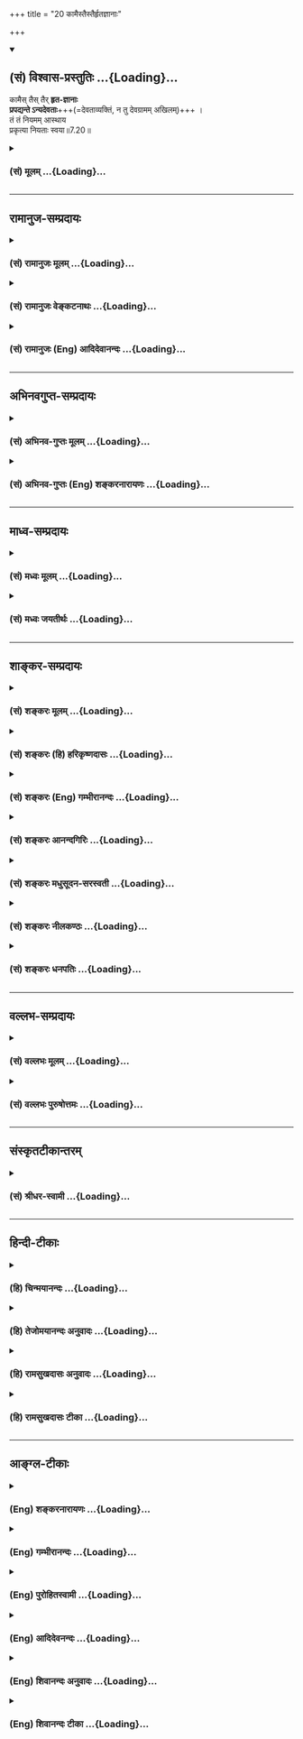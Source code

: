 +++
title = "20 कामैस्तैस्तैर्हृतज्ञानाः"

+++
<div class="js_include" newlevelforh1="2" title="(सं) विश्वास-प्रस्तुतिः" unfilled url="/mahAbhAratam/shlokashaH/06-bhIShma-parva/03-bhagavad-gItA-parva/saMskRtam/vishvAsa-prastutiH/07_jnAna-vijnAna-yogaH/20_kAmaistaistairhRt.md">
<details open><summary><h2>(सं) विश्वास-प्रस्तुतिः ...{Loading}...</h2></summary>

कामैस् तैस् तैर् **हृत-ज्ञानाः**  
**प्रपद्यन्ते ऽन्यदेवताः**+++(=देवताव्यक्तिं, न तु देवग्रामम् अखिलम्)+++ ।  
तं तं नियमम् आस्थाय  
प्रकृत्या नियताः स्वया॥7.20॥
</details>
</div>
<div class="js_include collapsed" newlevelforh1="3" title="(सं) मूलम्" unfilled url="/mahAbhAratam/shlokashaH/06-bhIShma-parva/03-bhagavad-gItA-parva/saMskRtam/mUlam/07_jnAna-vijnAna-yogaH/20_kAmaistaistairhRt.md">
<details><summary><h3>(सं) मूलम् ...{Loading}...</h3></summary>

कामैस्तैस्तैर्हृतज्ञानाः प्रपद्यन्तेऽन्यदेवताः।  
तं तं नियममास्थाय प्रकृत्या नियताः स्वया।।7.20।।
</details>
</div>


_________________
## रामानुज-सम्प्रदायः
<div class="js_include collapsed" newlevelforh1="3" title="(सं) रामानुजः मूलम्" unfilled url="/mahAbhAratam/shlokashaH/06-bhIShma-parva/03-bhagavad-gItA-parva/saMskRtam/rAmAnujaH/mUlam/07_jnAna-vijnAna-yogaH/20_kAmaistaistairhRt.md">
<details><summary><h3>(सं) रामानुजः मूलम् ...{Loading}...</h3></summary>

।।7.20।। सर्वे एव हि लौकिकाः पुरुषाः **स्वया प्रकृत्या** पापवासनया
गुणमयभावविषयया **नियता** नित्यान्विताः तैः तैः स्ववासनानुरूपैः गुणमयैः
एव कामैः इच्छाविषयभूतैः हृतमत्स्वरूपविषयज्ञानाः तत्तत्कामसिद्ध्यर्थम्
**अन्यदेवताः** मद्व्यक्तिरिक्ताः केवलेन्द्रादिदेवताः **तं तं नियमम्
आस्थाय** तत्तद्देवताविशेषमात्रप्रीणनाय असाधारणं नियमम् आस्थाय
**प्रपद्यन्ते** ता एव आश्रित्य अर्चयन्ते।

</details>
</div>
<div class="js_include collapsed" newlevelforh1="3" title="(सं) रामानुजः वेङ्कटनाथः" unfilled url="/mahAbhAratam/shlokashaH/06-bhIShma-parva/03-bhagavad-gItA-parva/saMskRtam/rAmAnujaH/venkaTanAthaH/07_jnAna-vijnAna-yogaH/20_kAmaistaistairhRt.md">
<details><summary><h3>(सं) रामानुजः वेङ्कटनाथः ...{Loading}...</h3></summary>

  
  
।।7.20।। कामैस्तैस्तैः इत्यादेःसर्गे यान्ति परन्तप 7।27 इत्यन्तस्य
प्रकृतसङ्गतिमाह तस्येति। देवतान्तरफलान्तरसङ्गादिकं प्रतिबन्धकमिति भावः।
बहुवचनासङ्कोचंसर्वभूतानि सम्मोहम् 7।27 इति वक्ष्यमाणं
चानुसन्धायोक्तंसर्व एव हीति। स्वयेति प्राचीनस्वकीयानुभवजनितया
प्रत्यात्मनियतया तदेकनिष्ठफलप्रसाधिकयेत्यर्थः। वासनाया
नियतविषयेच्छाजनकत्वायोक्तंगुणमयभावविषययेति। एतेन स्वभावपर्यायः
प्रकृतिशब्दोऽत्रकामैस्तैस्तैः इत्यादिसमभिव्याहारात्
तत्तदिच्छाहेतुभूतसहजवासनाविषय इत्यपि निर्व्यूढम्। नियतत्वं
नामादृष्टव्यभिचारः सम्बन्ध इत्यभिप्रायेणोक्तंनित्यान्विता इति।
वीप्साभिप्रेतमाहस्ववासनानुरूपैरिति। लभते च ततः कामान् 7।22
इत्यनन्तराभिधीयमानैकार्थ्यात् कामशब्दोऽत्र कर्मणि व्युत्पन्नः। हृतज्ञानाः
इत्यत्र ज्ञानशब्देन पूर्वप्रसक्तमेव ज्ञानं विवक्षितमिति
प्रदर्शयितुंहृतमत्स्वरूपविषयज्ञाना इत्युक्तम्। तदेव चान्यदेवताभजनकारणम्।
फलकारणयोः स्वरूपेण निर्दिष्टयोरपि साद्ध्यसाधनभावोऽर्थसिद्ध इति
दर्शयितुंतत्तत्कामसिद्ध्यर्थमित्युक्तम्। तैस्तैस्तत्तद्देवताभिर्दातुं
शक्यैरित्यर्थः। इन्द्रादिदेवतानामपि भगवत्पर्यन्तानुसन्धाने
तत्तद्विशेषणविशिष्टस्य भगवत एव तत्तद्देवतात्वादन्यदेवतात्वं
तथाविधानुसन्धानराहित्यनिबन्धनमिति ज्ञापनायोक्तंमद्व्यतिरिक्ताः
केवलेन्द्रादिदेवता इति। एतेनकामैस्तैस्तैः इत्यादिकमितरभक्तत्रयविषयमिति
परोक्तं निरस्तम्। तत्तत्कामार्थमपि निपुणैर्भगवानेव प्रपदनीयः अत एव हि
सङ्गृहीतंऐकान्त्यं भगवत्येषां समानमधिकारिणाम् गी.सं.28 इति। अन्यथातृषितो
जाह्नवीतीरे कूपं खनति दुर्मतिः इति भावः। तं तं नियममिति नियमोऽत्र
सङ्कल्पविशेषादिः। श्रद्धयाऽर्चितुमिच्छति  
  

</details>
</div>
<div class="js_include collapsed" newlevelforh1="3" title="(सं) रामानुजः (Eng) आदिदेवानन्दः" unfilled url="/mahAbhAratam/shlokashaH/06-bhIShma-parva/03-bhagavad-gItA-parva/saMskRtam/rAmAnujaH/english/AdidevAnandaH/07_jnAna-vijnAna-yogaH/20_kAmaistaistairhRt.md">
<details><summary><h3>(सं) रामानुजः (Eng) आदिदेवानन्दः ...{Loading}...</h3></summary>

7.20 All men of this world are 'controlled', i.e., constantly accompanied by their own nature consisting in the Vasanas (subtle impressions) resulting from relation with the objects formed of the Gunas. Their knowledge about My essential nature is robbed by various Karmas, i.e., by objects of desire corresponding to their Vasanas
(subtle impressions) born of their Karmas and constituted of Gunas. In order to fulfil these various kinds of desires they take refuge in,
i.e., seek and worship, other divinities who are regarded as different from Me, such as Indra and others, observing various disciplines, i.e.,
practising rituals which are specially meant to propitiate only these divinities.

</details>
</div>


_________________
## अभिनवगुप्त-सम्प्रदायः
<div class="js_include collapsed" newlevelforh1="3" title="(सं) अभिनव-गुप्तः मूलम्" unfilled url="/mahAbhAratam/shlokashaH/06-bhIShma-parva/03-bhagavad-gItA-parva/saMskRtam/abhinava-guptaH/mUlam/07_jnAna-vijnAna-yogaH/20_kAmaistaistairhRt.md">
<details><summary><h3>(सं) अभिनव-गुप्तः मूलम् ...{Loading}...</h3></summary>
<div class="js_include" includetitle="false" newlevelforh1="2" unfilled="" url="/mahAbhAratam/shlokashaH/06-bhIShma-parva/02-bhagavad-gItA-parva/saMskRtam/abhinava-guptaH/mUlam/07_jnAna-vijnAna-yogaH/23_antavattu_phalam.md"></div>
</details>
</div>
<div class="js_include collapsed" newlevelforh1="3" title="(सं) अभिनव-गुप्तः (Eng) शङ्करनारायणः" unfilled url="/mahAbhAratam/shlokashaH/06-bhIShma-parva/03-bhagavad-gItA-parva/saMskRtam/abhinava-guptaH/english/shankaranArAyaNaH/07_jnAna-vijnAna-yogaH/20_kAmaistaistairhRt.md">
<details><summary><h3>(सं) अभिनव-गुप्तः (Eng) शङ्करनारायणः ...{Loading}...</h3></summary>

7.20 See Comment under 7.23

</details>
</div>


_________________
## माध्व-सम्प्रदायः
<div class="js_include collapsed" newlevelforh1="3" title="(सं) मध्वः मूलम्" unfilled url="/mahAbhAratam/shlokashaH/06-bhIShma-parva/03-bhagavad-gItA-parva/saMskRtam/madhvaH/mUlam/07_jnAna-vijnAna-yogaH/20_kAmaistaistairhRt.md">
<details><summary><h3>(सं) मध्वः मूलम् ...{Loading}...</h3></summary>

।।7.20।। प्रकृत्या स्वभावेन। स्वभावः प्रकृतिश्चैव संस्कारो वासनेति च
इत्यभिधानात्।

</details>
</div>
<div class="js_include collapsed" newlevelforh1="3" title="(सं) मध्वः जयतीर्थः" unfilled url="/mahAbhAratam/shlokashaH/06-bhIShma-parva/03-bhagavad-gItA-parva/saMskRtam/madhvaH/jayatIrthaH/07_jnAna-vijnAna-yogaH/20_kAmaistaistairhRt.md">
<details><summary><h3>(सं) मध्वः जयतीर्थः ...{Loading}...</h3></summary>

।।7.20।। ननु मूलप्रकृतेः सर्वत्रैकत्वात्कथं स्वयेति प्रातिस्विकत्वमुच्यते
इत्यत आह **प्रकृत्ये**ति। स्वभाव एवेत्येवशब्दसम्बन्धः।

</details>
</div>


_________________
## शाङ्कर-सम्प्रदायः
<div class="js_include collapsed" newlevelforh1="3" title="(सं) शङ्करः मूलम्" unfilled url="/mahAbhAratam/shlokashaH/06-bhIShma-parva/03-bhagavad-gItA-parva/saMskRtam/shankaraH/mUlam/07_jnAna-vijnAna-yogaH/20_kAmaistaistairhRt.md">
<details><summary><h3>(सं) शङ्करः मूलम् ...{Loading}...</h3></summary>

।।7.20।। **कामैः तैस्तैः** पुत्रपशुस्वर्गादिविषयैः **हृतज्ञानाः**
अपहृतविवेकविज्ञानाः **प्रपद्यन्ते अन्यदेवताः** प्राप्नुवन्ति वासुदेवात्
आत्मनः अन्याः देवताः **तं तं नियमं** देवताराधने प्रसिद्धो यो यो नियमः तं
तम् **आस्थाय** आश्रित्य **प्रकृत्या** स्वभावेन
जन्मान्तरार्जितसंस्कारविशेषेण **नियताः** नियमिताः **स्वया**
आत्मीयया।। तेषां च कामिनाम्

</details>
</div>
<div class="js_include collapsed" newlevelforh1="3" title="(सं) शङ्करः (हि) हरिकृष्णदासः" unfilled url="/mahAbhAratam/shlokashaH/06-bhIShma-parva/03-bhagavad-gItA-parva/saMskRtam/shankaraH/hindI/harikRShNadAsaH/07_jnAna-vijnAna-yogaH/20_kAmaistaistairhRt.md">
<details><summary><h3>(सं) शङ्करः (हि) हरिकृष्णदासः ...{Loading}...</h3></summary>

।।7.20।। यह सर्व जगत् आत्मस्वरूप वासुदेव ही है इस प्रकार न समझमें आनेका
कारण बतलाते हैं पुत्र पशु स्वर्ग आदि भोगोंकी प्राप्तिविषयक नाना
कामनाओंद्वारा जिनका विवेकविज्ञान नष्ट हो चुका है वे लोग अपनी प्रकृतिसे
अर्थात् जन्मजन्मान्तरमें इकट्ठे किये हुए संस्कारोंके समुदायरूप स्वभावसे
प्रेरित हुए अन्य देवताओंको अर्थात् आत्मस्वरूप मुझ वासुदेवसे भिन्न जो
देवता हैं उनको उन्हींकी आराधनाके लिये जोजो नियम प्रसिद्ध हैं उनका
अवलम्बन करके भजते हैं अर्थात् उनकी शरण लेते हैं।

</details>
</div>
<div class="js_include collapsed" newlevelforh1="3" title="(सं) शङ्करः (Eng) गम्भीरानन्दः" unfilled url="/mahAbhAratam/shlokashaH/06-bhIShma-parva/03-bhagavad-gItA-parva/saMskRtam/shankaraH/english/gambhIrAnandaH/07_jnAna-vijnAna-yogaH/20_kAmaistaistairhRt.md">
<details><summary><h3>(सं) शङ्करः (Eng) गम्भीरानन्दः ...{Loading}...</h3></summary>

7.20 People, hrta-jnanah, deprived of their wisdom, deprived of their
discriminating knowledge; taih taih kamaih, by desires for various
objects, such as progeny, cattle, heaven, etc.; and niyatah, guided,
compelled; svaya prakrtya, by their own nature, by particular tendencies
gathered in the past lives; prapadyante, resort; anya-devatah, to other
deities, who are different from Vasudeva, the Self; asthaya, following
taking the help of; tam tam niyamam,the relevant methods-those processes
that are well known for the adoration of the concerned deities.

</details>
</div>
<div class="js_include collapsed" newlevelforh1="3" title="(सं) शङ्करः आनन्दगिरिः" unfilled url="/mahAbhAratam/shlokashaH/06-bhIShma-parva/03-bhagavad-gItA-parva/saMskRtam/shankaraH/AnandagiriH/07_jnAna-vijnAna-yogaH/20_kAmaistaistairhRt.md">
<details><summary><h3>(सं) शङ्करः आनन्दगिरिः ...{Loading}...</h3></summary>

।।7.20।। किमिति तर्हि सर्वेषां प्रत्यग्भूते भगवति यथोक्तज्ञानं
नोदेतीत्याशङ्क्य न मामित्यत्रोक्तं हृदि निधाय ज्ञानानुदये हेत्वन्तरमाह
**आत्मैवेति।** कामैर्नानाविधैरपहृतविवेकविज्ञानस्य देवतान्तरनिष्ठत्वमेव
प्रत्यग्भूतपरदेवताप्रतिपत्त्यभावे कारणमित्याह **कामैरिति।**
देवतान्तरनिष्ठत्वे हेतुमाह **तं तमिति।** प्रसिद्धो नियमो
जपोपवासप्रदक्षिणानमस्कारादिः। नियमविशेषाश्रयणे कारणमाह **प्रकृत्येति।**

</details>
</div>
<div class="js_include collapsed" newlevelforh1="3" title="(सं) शङ्करः मधुसूदन-सरस्वती" unfilled url="/mahAbhAratam/shlokashaH/06-bhIShma-parva/03-bhagavad-gItA-parva/saMskRtam/shankaraH/madhusUdana-sarasvatI/07_jnAna-vijnAna-yogaH/20_kAmaistaistairhRt.md">
<details><summary><h3>(सं) शङ्करः मधुसूदन-सरस्वती ...{Loading}...</h3></summary>

।।7.20।। तदेवमार्तादिभक्तत्रयापेक्षया ज्ञानिनो भक्तस्योत्कर्षःतेषां
ज्ञानी नित्ययुक्त एकभक्तिर्विशिष्यते इत्यत्र प्रतिज्ञातो व्याख्यातः।
अधुना तु सकामत्वे भेददर्शित्वे च समेऽपि देवतान्तरभक्तापेक्षयार्तादीनां
त्रयाणां स्वभक्तानामुत्कर्ष उदाराः सर्व एवैत इत्यत्र प्रतिज्ञातो भगवता
व्याख्यायते यावदध्यायसमाप्ति। समानेऽप्यायासे सकामत्वे भेददर्शित्वे च
मद्भक्ता भूमिकाक्रमेण सर्वोत्कृष्टं मोक्षाख्यं फलं लभन्ते।
क्षुद्रदेवताभक्तास्तु क्षुद्रमेव पुनः पुनः संसरणरूपं फलम्। अतः
सर्वेऽप्यार्ता जिज्ञासवोऽर्थार्थिनश्च मामेव प्रपन्नाः सन्तोऽनायासेन
सर्वोत्कृष्टं मोक्षाख्यं फलं लभन्तामित्यभिप्रायः परमकारुणिकस्य भगवतः।
तत्र परमपुरुषार्थफलमपि भगवद्भजनमुपेक्ष्य क्षुद्रफले क्षुद्रदेवताभजने
पूर्ववासनाविशेष एवासाधारणो हेतुरित्याह
मोहनस्तम्भनाकर्षणवशीकरणमारणोच्चाटनादिविषयैर्भगवत्सेवया
लब्धुमशक्यत्वेनाभिमतैस्तैस्तैः क्षुद्रैः कामैरभिलाषैर्हृतमपहृतं भगवतो
वासुदेवाद्विमुखीकृत्य तत्तत्फलदातृत्वाभिमतक्षुद्रदेवताभिमुख्यं नीतं
ज्ञानमन्तःकरणं येषां तेऽन्यदेवत भगवतो वासुदेवादन्याः क्षुद्रदेवतास्तं तं
नियमं जपोपवासप्रदक्षिणानमस्कारादिरूपं तत्तद्देवताराधने प्रसिद्धं
नियममास्थायाश्रित्य प्रपद्यन्ते भजन्ते तत्तत्क्षुद्रफलप्राप्तीच्छया
क्षुद्रदेवतामध्येऽपि केचित्कांचिदेव भजन्ते स्वया प्रकृत्या नियता
असाधारणया पूर्वाभ्यासवासनया वशीकृताः सन्तः।

</details>
</div>
<div class="js_include collapsed" newlevelforh1="3" title="(सं) शङ्करः नीलकण्ठः" unfilled url="/mahAbhAratam/shlokashaH/06-bhIShma-parva/03-bhagavad-gItA-parva/saMskRtam/shankaraH/nIlakaNThaH/07_jnAna-vijnAna-yogaH/20_kAmaistaistairhRt.md">
<details><summary><h3>(सं) शङ्करः नीलकण्ठः ...{Loading}...</h3></summary>

।।7.20।। अन्ये तु तैस्तैः कामैः पुत्रपश्वादिविषयैर्हृतज्ञानाः हृतं
दूरीकृतं ज्ञानं विवेको येषां ते। अन्यदेवताः अहमेतस्या आराधनेनेदं
फलमवाप्नवानीति भेदबुद्ध्या प्रपद्यन्ते इन्द्रादीन् तं तं नियमं
चतुर्दश्युपवासादिकमास्थाय स्वया प्रकृत्या वक्ष्यमाणविधया दैव्या आसुर्या
वा नियता निगृहीताः।

</details>
</div>
<div class="js_include collapsed" newlevelforh1="3" title="(सं) शङ्करः धनपतिः" unfilled url="/mahAbhAratam/shlokashaH/06-bhIShma-parva/03-bhagavad-gItA-parva/saMskRtam/shankaraH/dhanapatiH/07_jnAna-vijnAna-yogaH/20_kAmaistaistairhRt.md">
<details><summary><h3>(सं) शङ्करः धनपतिः ...{Loading}...</h3></summary>

।।7.20।। चतुर्विधा भजन्ते मां जनाः सुकृतिनोऽर्जुन इति चतुर्धात्वं
सुकृतिनामुक्त्वा तेषां मध्ये ज्ञानिन उत्कर्षं निरुप्येतरेषामपि तेषां
स्वभक्तानां परंपरया मोक्षभाक्त्वादुदाराः सर्व एवैते इत्युक्तम्। तत्र
वासुदेवः सर्वमिति आत्मैव सर्वमित्येवं साक्षात्परंपरया वाऽप्रतिपत्तौ
कारणमाह। यथाकथंचिदपि स्वाभिमुखानामुदारतासूचनाय। कामैस्तैस्तैः
पुत्रपशुस्वर्गादिविषयैरिति भा्ये।
आदिपदात्कीर्तिशत्रुयमोहनस्तम्भनापकर्षणवशीकरणमारणोच्चाटनादयो गृह्यन्ते।
तैस्तैः कामैः हृतमपहृतं विवेकज्ञानं येषां ते हृतं भगवतो
वासुदेवाद्विमुखीकृत्य तत्तत्फलदातृत्वाभिमतक्षुद्रदेवताभिमुख्यं नीतं
ज्ञानमन्तःकरणं येषामिति वा। अस्मिन्पक्षे उक्तार्थस्यान्यदेवता
वासुदेवान्मत्तः प्रत्यगभिन्नादन्या देवता अन्यदेवता इति तेषां
प्रतीतेरनुवादः। तं तं नियमं जपोपवासादिरुपं तत्तद्देवतारधने
प्रसिद्धमास्थाय आश्रित्य इन्द्रादीन्प्रपद्यन्ते। तत्तन्नियमविशेषाश्रयणे
हेतुमाह। प्रकृत्या स्वया स्वकीयया प्रकृतिः स्वभावः सच
जन्मान्तरार्जितानेकदुष्कृतजिन्यः संस्कारस्तया नियताः नियमिताः।

</details>
</div>


_________________
## वल्लभ-सम्प्रदायः
<div class="js_include collapsed" newlevelforh1="3" title="(सं) वल्लभः मूलम्" unfilled url="/mahAbhAratam/shlokashaH/06-bhIShma-parva/03-bhagavad-gItA-parva/saMskRtam/vallabhaH/mUlam/07_jnAna-vijnAna-yogaH/20_kAmaistaistairhRt.md">
<details><summary><h3>(सं) वल्लभः मूलम् ...{Loading}...</h3></summary>

।।7.20।। तदेवमलौकिकमहिमानं मां यथाकथञ्चिदपि ये प्रपद्यन्ते ते सिद्धिं
प्राप्यान्ते तरन्ति अनावृतवस्तुमहिम्नस्तथात्वादित्युक्तम्। ये तु मां न
प्रपद्यन्ते ते आसुरमार्गीया अन्यदेवता एव प्रपद्यन्ते। प्राकृतकामाद्यर्थं
ते मायामोहिताः संसरन्तीत्याह कामैरिति सार्धैस्त्रिभिः। स्वया प्रकृत्या
राजसतामसस्वभावेन नियता बद्धा मदीयया (स्वनिष्ठया मायया) वा बद्धाः।

</details>
</div>
<div class="js_include collapsed" newlevelforh1="3" title="(सं) वल्लभः पुरुषोत्तमः" unfilled url="/mahAbhAratam/shlokashaH/06-bhIShma-parva/03-bhagavad-gItA-parva/saMskRtam/vallabhaH/puruShottamaH/07_jnAna-vijnAna-yogaH/20_kAmaistaistairhRt.md">
<details><summary><h3>(सं) वल्लभः पुरुषोत्तमः ...{Loading}...</h3></summary>

  
  
।।7.20।। स कथं दुर्लभः इत्यत आह कामैरिति। तैस्तैः कामैः पूर्वोक्तैःआर्तः
7।16 इत्यादित्रिरूपैर्हृतज्ञानाः सन्तोऽन्यदेवताः क्षुद्राः शिवादयो
भूतप्रेतादयश्च स्वया प्रकृत्या कृत्वा तं तं नियमं देवताराधने
उपवासादिलक्षणमास्थाय प्रपद्यन्ते। अत्रायमर्थः कामनार्थं मत्सेवायां
प्रवृत्ताः न तु मोक्षार्थं भक्त्यर्थं वा अहं तु मोक्षभक्त्यननुरूपं
कामितफलं न ददामि तत्फलमननुभूय तैः कामैः हृतं मत्स्वरूपज्ञानं येषां
तादृशाः सन्तः स्वया प्रकृत्या नियताः प्रकृत्यंशत्वाच्छीघ्रं तत्फलदा
अन्यदेवता भजन्ति। अतएवयो यदंशः स तं भजेत् इत्युक्तम्।  
  

</details>
</div>


_________________
## संस्कृतटीकान्तरम्
<div class="js_include collapsed" newlevelforh1="3" title="(सं) श्रीधर-स्वामी" unfilled url="/mahAbhAratam/shlokashaH/06-bhIShma-parva/03-bhagavad-gItA-parva/saMskRtam/shrIdhara-svAmI/07_jnAna-vijnAna-yogaH/20_kAmaistaistairhRt.md">
<details><summary><h3>(सं) श्रीधर-स्वामी ...{Loading}...</h3></summary>

।।7.20।। तदेवं कामिनोऽपि सन्तः कामप्राप्तये परमेश्वरं मामेव भजन्ति ते
कामान्प्राप्य शनैर्मुच्यन्त इत्युक्तम्। ये त्वत्यन्तं राजसास्तामसाश्च
कामाभिभूताः क्षुद्रदेवताः सेवन्ते ते संसरन्तीत्याह **कामैरिति
चतुर्भिः।** ये तु तैस्तैः पुत्रकीर्तिशत्रुजयादिविषयैः कामैरपहृतविवेकाः
सन्तः अन्याः क्षुद्राः भूतप्रेतयक्षादिदेवता भजन्ति। किं कृत्वा
तत्तद्देवताराधने यो यो नियम उपवासादिलक्षणस्तं तं नियमं स्वीकृत्य तत्रापि
स्वकीयया प्रकृत्या पूर्वाभ्यासवासनया नियताः सन्तो देवताविशेषं भजन्ति।

</details>
</div>


_________________
## हिन्दी-टीकाः
<div class="js_include collapsed" newlevelforh1="3" title="(हि) चिन्मयानन्दः" unfilled url="/mahAbhAratam/shlokashaH/06-bhIShma-parva/03-bhagavad-gItA-parva/hindI/chinmayAnandaH/07_jnAna-vijnAna-yogaH/20_kAmaistaistairhRt.md">
<details><summary><h3>(हि) चिन्मयानन्दः ...{Loading}...</h3></summary>

।।7.20।। विवेक सार्मथ्य मानव जन्म की विशेषता है और यह सर्वथा असंभव है कि
विवेक के प्रखर और सजग होने पर मनुष्य को आत्मज्ञान न हो सके। परन्तु मन की
बहिर्मुखी प्रवृत्तियां और विषयभोग की कामनायें उसके विवेक को आच्छादित कर
देती हैं। देवता शब्द के अनेक अर्थ हैं जैसे प्रकृति के नियमों के अधिष्ठाता
देवता इन्द्र वरुण आदि इन्द्रियां किसी कार्य क्षेत्र में निहित उत्पादन
क्षमता आदि। यहाँ इनमें से कोई भी अर्थ लेकर इस श्लोक का अध्ययन करने पर
यही ज्ञात होता है कि भोगी पुरुष इनकी आराधना केवल वैषयिक सुख को प्राप्त
करने के लिए ही करता है। वह कामना से प्रेरित होकर तत्पूर्ति के लिए अनेक
प्रकार के प्रयत्न करता रहता है। शान्त मन में आत्मा का प्रतिबिम्ब स्पष्ट
और स्थिर दिखाई देता है परन्तु कामनाओं के स्रोतों से प्रवाहित होने वाली
विचारों की धारायें उसमें विक्षेप उत्पन्न करके प्रतिबिम्ब को भी विचलित कर
देती हैं। मन के क्षुब्ध होने पर बुद्धि की विवेक सार्मथ्य लुप्त हो जाती
है और स्वभावत फिर मनुष्य सत्य असत्य का विवेक नहीं कर पाता है। जब मनुष्य
की बुद्धि का आलोक कामना के मेघों से आवृत हो जाता है तब आसक्तियों और
अवगुणों के उलूक मन के जंगल में शोर मचाने लगते हैं। मन में इच्छा के उदय
मात्र से मनुष्य का पतन नहीं होता बल्कि पतन का कारण है उत्पन्न इच्छा के
साथ उसका तादात्म्य। इस तादात्म्य के द्वारा मनुष्य अनजाने में अपनी
इच्छाओं को बढ़ावा देकर असंख्य विक्षेपों को जन्म देता हुआ स्वयं उनका
शिकार बन जाता है। अन्न के सूक्ष्म तत्त्व का ही रूप वृत्ति (विचार) है और
इसलिए वह स्वयं जड़ है। वृत्तिरूप मन आत्मा से चेतनता प्राप्त करता है और
कामी व्यक्ति से सार्मथ्य। विचारों के अनुसार कर्म होता है। एक बार मनुष्य
के मन में कोई कामना दृढ़ हो जाये तो वह यह विवेक खो देता है कि उस
कामनापूर्ति से उसे नित्य शाश्वत सुख मिलेगा या नहीं। क्षणिक सुख की आसक्ति
के कारण वह अन्यान्य देवताओं को सन्तुष्ट करने में व्यस्त रहता है। अब यह भी
सर्वविदित तथ्य है कि प्रत्येक देवता को सन्तुष्ट करने के विशेष नियम होते
हैं। इन्द्रादि देवताओं को यज्ञयागादि के द्वारा इन्द्रियों के शब्दादि
विषयों के द्वारा तथा कार्यक्षेत्र की उत्पादन क्षमता को व्यक्त करने के
लिए उचित उपकरणों और उनके योग्य उपयोग के द्वारा सन्तुष्ट करके इष्ट फल
प्राप्त किया जा सकता है। इसलिए यहाँ कहा गया है कि वे अन्यान्य देवताओं को
विशिष्ट नियमों का पालन करके भजते हैं। एक वासुदेव को त्यागकर लोग अन्य
देवताओं को क्यों भजते हैं इसका कारण श्लोक की दूसरी पंक्ति में बताया गया
है कि प्रकृत्या नियत स्वया। प्रत्येक मनुष्य अपनी पूर्व संचित वासनाओं के
अनुसार भिन्नभिन्न विषयों की ओर आकर्षित होकर तदनुसार कर्म करता है। यह
धारणा कि स्वर्ग में बैठा कोई ईश्वर हमारे मन में इच्छाओं को उत्पन्न कराकर
हमें पाप और पुण्य के कर्मों में प्रवृत्त करता है केवल निराशावादी निर्बल
और आलसी लोगों की ही हो सकती है। बुद्धिमान साहसी और उत्साही पुरुष जानते
हैं कि मनुष्य स्वयं ही अपने विचारों के अनुसार अपने वातावरण कार्यक्षेत्र
आदि का निर्माण करता है। संक्षेप में एक मूढ़ पुरुष शाश्वत सुख की आशा में
वैषयिक क्षणिक सुखों की मृगमरीचिका के पीछे दौड़ता रहता है जबकि विवेकी
पुरुष उसकी व्यर्थता पहचान कर पारमार्थिक सत्य के मार्ग पर अग्रसर होता
है। भगवान् आगे कहते हैं

</details>
</div>
<div class="js_include collapsed" newlevelforh1="3" title="(हि) तेजोमयानन्दः अनुवादः" unfilled url="/mahAbhAratam/shlokashaH/06-bhIShma-parva/03-bhagavad-gItA-parva/hindI/tejomayAnandaH/anuvAdaH/07_jnAna-vijnAna-yogaH/20_kAmaistaistairhRt.md">
<details><summary><h3>(हि) तेजोमयानन्दः अनुवादः ...{Loading}...</h3></summary>

।।7.20।। भोगविशेष की कामना से जिनका ज्ञान हर लिया गया है, ऐसे पुरुष अपने
स्वभाव से प्रेरित हुए अन्य देवताओं को विशिष्ट नियम का पालन करते हुए भजते
हैं।।

</details>
</div>
<div class="js_include collapsed" newlevelforh1="3" title="(हि) रामसुखदासः अनुवादः" unfilled url="/mahAbhAratam/shlokashaH/06-bhIShma-parva/03-bhagavad-gItA-parva/hindI/rAmasukhadAsaH/anuvAdaH/07_jnAna-vijnAna-yogaH/20_kAmaistaistairhRt.md">
<details><summary><h3>(हि) रामसुखदासः अनुवादः ...{Loading}...</h3></summary>

।।7.20।। उन-उन कामनाओंसे जिनका ज्ञान अपहृत हो गया है, ऐसे वे मनुष्य
अपनी-अपनी प्रकृतिसे नियन्त्रित होकर (देवताओंके) उन-उन नियमोंको धारण करते
हुए उन-उन देवताओंके शरण हो जाते हैं।

</details>
</div>
<div class="js_include collapsed" newlevelforh1="3" title="(हि) रामसुखदासः टीका" unfilled url="/mahAbhAratam/shlokashaH/06-bhIShma-parva/03-bhagavad-gItA-parva/hindI/rAmasukhadAsaH/TIkA/07_jnAna-vijnAna-yogaH/20_kAmaistaistairhRt.md">
<details><summary><h3>(हि) रामसुखदासः टीका ...{Loading}...</h3></summary>

।।7.20।।***व्याख्या--*'कामैस्तैस्तैर्हृतज्ञानाः'--**उनउन अर्थात् इस
लोकके और परलोकके भोगोंकी कामनाओंसे जिनका ज्ञान ढक गया है, आच्छादित हो
गया है। तात्पर्य है कि परमात्माकी प्राप्तिके लिये जो विवेकयुक्त
मनुष्यशरीर मिला है, उस शरीरमें आकर परमात्माकी प्राप्ति न करके वे अपनी
कामनाओंकी पूर्ति करनेमें ही लगे रहते हैं। संयोगजन्य सुखकी इच्छाको कामना
कहते हैं। कामना दो तरहकी होती है--यहाँके भोग भोगनेके लिये धन-संग्रहकी
कामना और स्वर्गादि परलोकके भोग भोगनेके लिये पुण्य-संग्रहकी
कामना। धन-संग्रहकी कामना दो तरहकी होती है--पहली, यहाँ चाहे जैसे भोग
भोगें; चाहे जब, चाहे जहाँ और चाहे जितना धन खर्च करें, सुख-आरामसे दिन
बीतें आदिके लिये अर्थात् संयोगजन्य सुखके लिये धन-संग्रहकी कामना होती है
और दूसरी, मैं धनी हो जाऊँ, धनसे मैं बड़ा बन जाऊँ आदिके लिये अर्थात्
अभिमानजन्य सुखके लिये धन-संग्रहकी कामना होती है। ऐसे ही पुण्य-संग्रहकी
कामना भी दो तरहकी होती है--पहली, यहाँ मैं पुण्यात्मा कहलाऊँ और दूसरी,
परलोकमें मेरेको भोग मिलें। इन सभी कामनाओंसे सत्-असत्, नित्य-अनित्य,
सार-असार, बन्ध-मोक्ष आदिका विवेक आच्छादित हो जाता है। विवेक आच्छादित
होनेसे वे यह समझ नहीं पाते कि जिन पदार्थोंकी हम कामना कर रहे हैं, वे
पदार्थ हमारे साथ कबतक रहेंगे और हम उन पदार्थोंके साथ कबतक रहेंगे;

</details>
</div>


_________________
## आङ्ग्ल-टीकाः
<div class="js_include collapsed" newlevelforh1="3" title="(Eng) शङ्करनारायणः" unfilled url="/mahAbhAratam/shlokashaH/06-bhIShma-parva/03-bhagavad-gItA-parva/english/shankaranArAyaNaH/07_jnAna-vijnAna-yogaH/20_kAmaistaistairhRt.md">
<details><summary><h3>(Eng) शङ्करनारायणः ...{Loading}...</h3></summary>

7.20. Being robbed of their wisdom by innumerable desires \[and\] being controlled by their own nature, persons take refuge in other deities by following one or the other religious regulations.

</details>
</div>
<div class="js_include collapsed" newlevelforh1="3" title="(Eng) गम्भीरानन्दः" unfilled url="/mahAbhAratam/shlokashaH/06-bhIShma-parva/03-bhagavad-gItA-parva/english/gambhIrAnandaH/07_jnAna-vijnAna-yogaH/20_kAmaistaistairhRt.md">
<details><summary><h3>(Eng) गम्भीरानन्दः ...{Loading}...</h3></summary>

7.20 People, deprived of their wisdom by desires for various objects and guided by their own nature, resort to other deities following the relevant methods.

</details>
</div>
<div class="js_include collapsed" newlevelforh1="3" title="(Eng) पुरोहितस्वामी" unfilled url="/mahAbhAratam/shlokashaH/06-bhIShma-parva/03-bhagavad-gItA-parva/english/purohitasvAmI/07_jnAna-vijnAna-yogaH/20_kAmaistaistairhRt.md">
<details><summary><h3>(Eng) पुरोहितस्वामी ...{Loading}...</h3></summary>

7.20 They in whom wisdom is obscured by one desire or the other, worship the lesser Powers, practising many rites which vary according to their temperaments.

</details>
</div>
<div class="js_include collapsed" newlevelforh1="3" title="(Eng) आदिदेवनन्दः" unfilled url="/mahAbhAratam/shlokashaH/06-bhIShma-parva/03-bhagavad-gItA-parva/english/AdidevanandaH/07_jnAna-vijnAna-yogaH/20_kAmaistaistairhRt.md">
<details><summary><h3>(Eng) आदिदेवनन्दः ...{Loading}...</h3></summary>

7.20 Controlled by their inherent nature, and deprived of knowledge by various desires, worldly-minded men resort to other gods, observing various disciplines.

</details>
</div>
<div class="js_include collapsed" newlevelforh1="3" title="(Eng) शिवानन्दः अनुवादः" unfilled url="/mahAbhAratam/shlokashaH/06-bhIShma-parva/03-bhagavad-gItA-parva/english/shivAnandaH/anuvAdaH/07_jnAna-vijnAna-yogaH/20_kAmaistaistairhRt.md">
<details><summary><h3>(Eng) शिवानन्दः अनुवादः ...{Loading}...</h3></summary>

7.20 Those whose wisdom has been rent away by this or that desire, go to other gods, following this or that rite, led by their own nature.

</details>
</div>
<div class="js_include collapsed" newlevelforh1="3" title="(Eng) शिवानन्दः टीका" unfilled url="/mahAbhAratam/shlokashaH/06-bhIShma-parva/03-bhagavad-gItA-parva/english/shivAnandaH/TIkA/07_jnAna-vijnAna-yogaH/20_kAmaistaistairhRt.md">
<details><summary><h3>(Eng) शिवानन्दः टीका ...{Loading}...</h3></summary>

7.20 कामैः by desires; तैः तैः by this or that; हृतज्ञानाः those whose wisdom has been rent away; प्रपद्यन्ते approach; अन्यदेवताः other gods;
तम् तम् this or that; नियमम् rite; आस्थाय having followed; प्रकृत्या by nature; नियताः led; स्वया by ones own.Commentary Those who desire wealth; children; the (small) Siddhis; etc.; are deprived of discrimination. They devote themselves to other minor gods such as Indra; Mitra; Varuna; etc.; impelled or driven by their own nature or Samskaras acired in their previous births. They perform some kinds of rites to propitiate these lower deities. (Cf.IX.23)

</details>
</div>
